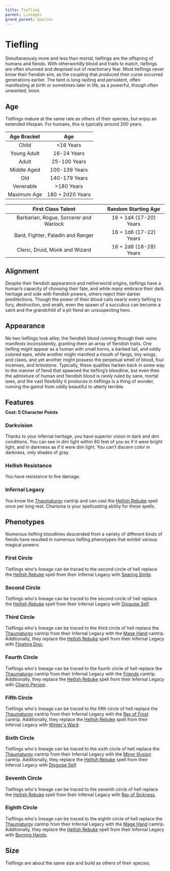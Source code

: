 ```yaml
---
title: Tiefling
parent: Lineages
grand_parent: Species
---
```


# Tiefling
Simultaneously more and less than mortal, tieflings are the offspring of humans and fiends. With otherworldly blood and traits to match, tieflings are often shunned and despised out of reactionary fear. Most tieflings never know their fiendish sire, as the coupling that produced their curse occurred generations earlier. The taint is long-lasting and persistent, often manifesting at birth or sometimes later in life, as a powerful, though often unwanted, boon.

## Age
Tieflings mature at the same rate as others of their species, but enjoy an extended lifespan. For humans, this is typically around 200 years.

| Age Bracket | Age |
|:-----------:|:---:|
| Child       | <16 Years        |
| Young Adult | 16-24 Years      |
| Adult       | 25-100 Years     |
| Middle Aged | 100-139 Years    |
| Old         | 140-179 Years    |
| Venerable   | >180 Years       |
| Maximum Age | 180 + 2d20 Years |

| First Class Talent | Random Starting Age |
|:------------------:|:-------------------:|
| Barbarian, Rogue, Sorcerer and Warlock | 16 + 1d4 (17-20) Years |
| Bard, Fighter, Paladin and Ranger      | 16 + 1d6 (17-22) Years |
| Cleric, Druid, Monk and Wizard         | 16 + 2d6 (18-28) Years |

## Alignment
Despite their fiendish appearance and netherworld origins, tieflings have a human’s capacity of choosing their fate, and while many embrace their dark heritage and side with fiendish powers, others reject their darker predilections. Though the power of their blood calls nearly every tiefling to fury, destruction, and wrath, even the spawn of a succubus can become a saint and the grandchild of a pit fiend an unsuspecting hero.

## Appearance
No two tieflings look alike; the fiendish blood running through their veins manifests inconsistently, granting them an array of fiendish traits. One tiefling might appear as a human with small horns, a barbed tail, and oddly colored eyes, while another might manifest a mouth of fangs, tiny wings, and claws, and yet another might possess the perpetual smell of blood, foul incenses, and brimstone. Typically, these qualities harken back in some way to the manner of fiend that spawned the tiefling’s bloodline, but even then the admixture of human and fiendish blood is rarely ruled by sane, mortal laws, and the vast flexibility it produces in tieflings is a thing of wonder, running the gamut from oddly beautiful to utterly terrible.

## Features

<div style="margin-top:-10px;"></div>

#### **Cost:** 5 Character Points

### Darkvision
Thanks to your infernal heritage, you have superior vision in dark and dim conditions. You can see in dim light within 60 feet of you as if it were bright light, and in darkness as if it were dim light. You can’t discern color in darkness, only shades of gray.

### Hellish Resistance
You have resistance to fire damage.

### Infernal Legacy
You know the [Thaumaturgy](https://stormchaserroleplaying.com/stormchaserRPG/Spells/Cantrips/Transmutation/#thaumaturgy) cantrip and can cast the [Hellish Rebuke](https://stormchaserroleplaying.com/stormchaserRPG/Spells/1/Evocation/#hellish-rebuke) spell once per long rest. Charisma is your spellcasting ability for these spells.

## Phenotypes
Numerous tiefling bloodlines descended from a variety of different kinds of fiends have resulted in numerous tiefling phenotypes that exhibit various magical powers.

### First Circle	
Tieflings who's lineage can be traced to the second circle of hell replace the [Hellish Rebuke](https://stormchaserroleplaying.com/stormchaserRPG/Spells/1/Evocation/#hellish-rebuke) spell from their Infernal Legacy with [Searing Smite](https://stormchaserroleplaying.com/stormchaserRPG/Spells/1/Evocation/#searing-smite).

### Second Circle
Tieflings who's lineage can be traced to the second circle of hell replace the [Hellish Rebuke](https://stormchaserroleplaying.com/stormchaserRPG/Spells/1/Evocation/#hellish-rebuke) spell from their Infernal Legacy with [Disguise Self]().

### Third Circle
Tieflings who's lineage can be traced to the third circle of hell replace the [Thaumaturgy](https://stormchaserroleplaying.com/stormchaserRPG/Spells/Cantrips/Transmutation/#thaumaturgy) cantrip from their Infernal Legacy with the [Mage Hand](https://stormchaserroleplaying.com/stormchaserRPG/Spells/Cantrips/Conjuration/#mage-hand) cantrip. Additionally, they replace the [Hellish Rebuke](https://stormchaserroleplaying.com/stormchaserRPG/Spells/1/Evocation/#hellish-rebuke) spell from their Infernal Legacy with [Floating Disc]().

### Fourth Circle
Tieflings who's lineage can be traced to the fourth circle of hell replace the [Thaumaturgy](https://stormchaserroleplaying.com/stormchaserRPG/Spells/Cantrips/Transmutation/#thaumaturgy) cantrip from their Infernal Legacy with the [Friends](https://stormchaserroleplaying.com/stormchaserRPG/Spells/Cantrips/Charms/#friends) cantrip. Additionally, they replace the [Hellish Rebuke](https://stormchaserroleplaying.com/stormchaserRPG/Spells/1/Evocation/#hellish-rebuke) spell from their Infernal Legacy with [Charm Person]().

### Fifth Circle
Tieflings who's lineage can be traced to the fifth circle of hell replace the [Thaumaturgy](https://stormchaserroleplaying.com/stormchaserRPG/Spells/Cantrips/Transmutation/#thaumaturgy) cantrip from their Infernal Legacy with the [Ray of Frost](https://stormchaserroleplaying.com/stormchaserRPG/Spells/Cantrips/Evocation/#ray-of-frost) cantrip. Additionally, they replace the [Hellish Rebuke](https://stormchaserroleplaying.com/stormchaserRPG/Spells/1/Evocation/#hellish-rebuke) spell from their Infernal Legacy with [Winter's Ward](https://stormchaserroleplaying.com/stormchaserRPG/Spells/1/Warding/#winters-ward).

### Sixth Circle
Tieflings who's lineage can be traced to the sixth circle of hell replace the [Thaumaturgy](https://stormchaserroleplaying.com/stormchaserRPG/Spells/Cantrips/Transmutation/#thaumaturgy) cantrip from their Infernal Legacy with the [Minor Illusion](https://stormchaserroleplaying.com/stormchaserRPG/Spells/Cantrips/Illusion/#minor-illusion) cantrip. Additionally, they replace the [Hellish Rebuke](https://stormchaserroleplaying.com/stormchaserRPG/Spells/1/Evocation/#hellish-rebuke) spell from their Infernal Legacy with [Disguise Self]().

### Seventh Circle
Tieflings who's lineage can be traced to the seventh circle of hell replace the [Hellish Rebuke](https://stormchaserroleplaying.com/stormchaserRPG/Spells/1/Evocation/#hellish-rebuke) spell from their Infernal Legacy with [Ray of Sickness]().

### Eighth Circle
Tieflings who's lineage can be traced to the eighth circle of hell replace the [Thaumaturgy](https://stormchaserroleplaying.com/stormchaserRPG/Spells/Cantrips/Transmutation/#thaumaturgy) cantrip from their Infernal Legacy with the [Mage Hand](https://stormchaserroleplaying.com/stormchaserRPG/Spells/Cantrips/Conjuration/#mage-hand) cantrip. Additionally, they replace the [Hellish Rebuke](https://stormchaserroleplaying.com/stormchaserRPG/Spells/1/Evocation/#hellish-rebuke) spell from their Infernal Legacy with [Burning Hands]().

## Size
Tieflings are about the same size and build as others of their species.
